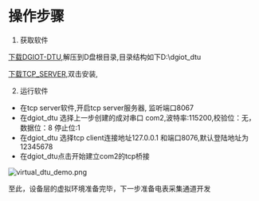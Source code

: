 
# 操作步骤
 
 1. 获取软件
 
 [下载DGIOT-DTU](http://dgiot-1253666439.cos.ap-shanghai-fsi.myqcloud.com/blog/meter/dgiot_dtu.zip),解压到D盘根目录,目录结构如下D:\dgiot_dtu

 [下载TCP_SERVER](http://dgiot-1253666439.cos.ap-shanghai-fsi.myqcloud.com/blog/meter/TCPUDPDebug102_Setup.exe),双击安装,

 
 2. 运行软件
   +  在tcp server软件,开启tcp server服务器, 监听端口8067
   +  在dgiot_dtu 选择上一步创建的成对串口 com2,波特率:115200,校验位：无，数据位：8 停止位:1
   +  在dgiot_dtu 选择tcp client连接地址127.0.0.1 和端口8076,默认登陆地址为 12345678
   +  在dgiot_dtu点击开始建立com2的tcp桥接
   
  ![virtual_dtu_demo.png](http://dgiot-1253666439.cos.ap-shanghai-fsi.myqcloud.com/blog/meter/virtual_dtu_demo.png)
   
   至此，设备层的虚拟环境准备完毕，下一步准备电表采集通道开发